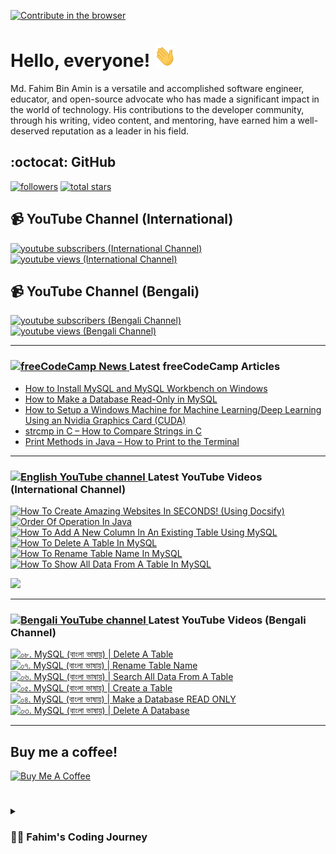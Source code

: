 [![Contribute in the browser](https://gitpod.io/button/open-in-gitpod.svg)](https://gitpod.io/#https://github.com/FahimFBA/FahimFBA)

# Hello, everyone! <img src="./img/wave.gif" width="35px" height= "35px">

Md. Fahim Bin Amin is a versatile and accomplished software engineer, educator, and open-source advocate who has made a significant impact in the world of technology. His contributions to the developer community, through his writing, video content, and mentoring, have earned him a well-deserved reputation as a leader in his field.

## :octocat: GitHub

   <p align="left">
         <a href="https://github.com/FahimFBA?tab=followers">
         <img alt="followers" title="Follow me on Github" src="https://custom-icon-badges.demolab.com/github/followers/FahimFBA?color=236ad3&labelColor=1155ba&style=for-the-badge&logo=person-add&label=Follow&logoColor=white"/></a>
      <a href="https://github.com/FahimFBA?tab=repositories&sort=stargazers">
         <img alt="total stars" title="Total stars on GitHub" src="https://custom-icon-badges.demolab.com/github/stars/FahimFBA?color=55960c&style=for-the-badge&labelColor=488207&logo=star"/></a>
   </p>




## 📹 YouTube Channel (International)

   <p align="left">
      <a href="https://www.youtube.com/@FahimAmin?sub_confirmation=1">
         <img alt="youtube subscribers (International Channel)" title="Subscribe to my YouTube channel" src="https://custom-icon-badges.demolab.com/youtube/channel/subscribers/UCG97GCUifMS2Vm28tgXQi0Q?color=%23E05D44&label=SUBSCRIBE&logo=video&logoColor=white&style=for-the-badge&labelColor=CE4630"/></a> 
      <a href="https://www.youtube.com/@FahimAmin">
         <img alt="youtube views (International Channel)" title="YouTube views" src="https://custom-icon-badges.demolab.com/youtube/channel/views/UCG97GCUifMS2Vm28tgXQi0Q?color=%23E1AD0E&logo=eye&logoColor=white&style=for-the-badge&labelColor=C79600"/></a> 
   </p>


## 📹 YouTube Channel (Bengali)

   <p align="left">
      <a href="https://www.youtube.com/@ProgrammingSimplifiedBD?sub_confirmation=1">
         <img alt="youtube subscribers (Bengali Channel)" title="Subscribe to my Bengali YouTube channel" src="https://custom-icon-badges.demolab.com/youtube/channel/subscribers/UCEF4lxmpBKV2oYCSFH6ExIQ?color=%23E05D44&label=SUBSCRIBE&logo=video&logoColor=white&style=for-the-badge&labelColor=CE4630"/></a> 
      <a href="https://www.youtube.com/@ProgrammingSimplifiedBD">
         <img alt="youtube views (Bengali Channel)" title="Bengali YouTube views" src="https://custom-icon-badges.demolab.com/youtube/channel/views/UCEF4lxmpBKV2oYCSFH6ExIQ?color=%23E1AD0E&logo=eye&logoColor=white&style=for-the-badge&labelColor=C79600"/></a> 
   </p>



---
### <a href="https://www.freecodecamp.org/news/author/fahimbinamin/"><img src="https://github.com/selenium-cucumber/selenium-cucumber-java/assets/64195132/1554283d-c054-47ef-bbf0-d31bf367dba7" title="freeCodeCamp Article" alt="freeCodeCamp News" width="35"/> </a>Latest freeCodeCamp Articles
* [How to Install MySQL and MySQL Workbench on Windows](https://www.freecodecamp.org/news/how-to-install-mysql-workbench-on-windows/)
* [How to Make a Database Read-Only in MySQL](https://www.freecodecamp.org/news/how-to-make-a-database-read-only-in-mysql/)
* [How to Setup a Windows Machine for Machine Learning/Deep Learning Using an Nvidia Graphics Card (CUDA)](https://www.freecodecamp.org/news/how-to-setup-windows-machine-for-ml-dl-using-nvidia-graphics-card-cuda/)
* [strcmp in C – How to Compare Strings in C](https://www.freecodecamp.org/news/strcmp-in-c-how-to-compare-strings-in-c/)
* [Print Methods in Java – How to Print to the Terminal](https://www.freecodecamp.org/news/print-methods-in-java/)
---

### <a href="https://www.youtube.com/@FahimAmin?sub_confirmation=1"><img src="https://cdn.worldvectorlogo.com/logos/youtube-icon.svg" title="English YouTube channel" alt="English YouTube channel" width="30"/> </a>Latest YouTube Videos (International Channel)

<!-- BEGIN YOUTUBE-CARDS -->
[![How To Create Amazing Websites In SECONDS! (Using Docsify)](https://ytcards.demolab.com/?id=u20KDe5oEaU&title=How+To+Create+Amazing+Websites+In+SECONDS%21+%28Using+Docsify%29&lang=en&timestamp=1688131812&background_color=%230d1117&title_color=%23ffffff&stats_color=%23dedede&width=250&border_radius=5&duration=697 "How To Create Amazing Websites In SECONDS! (Using Docsify)")](https://www.youtube.com/watch?v=u20KDe5oEaU)
[![Order Of Operation In Java](https://ytcards.demolab.com/?id=OS-o8frdBrw&title=Order+Of+Operation+In+Java&lang=en&timestamp=1688047216&background_color=%230d1117&title_color=%23ffffff&stats_color=%23dedede&width=250&border_radius=5&duration=188 "Order Of Operation In Java")](https://www.youtube.com/watch?v=OS-o8frdBrw)
[![How To Add A New Column In An Existing Table Using MySQL](https://ytcards.demolab.com/?id=tEjQEwhcaqM&title=How+To+Add+A+New+Column+In+An+Existing+Table+Using+MySQL&lang=en&timestamp=1687957333&background_color=%230d1117&title_color=%23ffffff&stats_color=%23dedede&width=250&border_radius=5&duration=123 "How To Add A New Column In An Existing Table Using MySQL")](https://www.youtube.com/watch?v=tEjQEwhcaqM)
[![How To Delete A Table In MySQL](https://ytcards.demolab.com/?id=oIaPGrP2p5A&title=How+To+Delete+A+Table+In+MySQL&lang=en&timestamp=1687878044&background_color=%230d1117&title_color=%23ffffff&stats_color=%23dedede&width=250&border_radius=5&duration=100 "How To Delete A Table In MySQL")](https://www.youtube.com/watch?v=oIaPGrP2p5A)
[![How To Rename Table Name In MySQL](https://ytcards.demolab.com/?id=Zoc-24qIic0&title=How+To+Rename+Table+Name+In+MySQL&lang=en&timestamp=1687795211&background_color=%230d1117&title_color=%23ffffff&stats_color=%23dedede&width=250&border_radius=5&duration=189 "How To Rename Table Name In MySQL")](https://www.youtube.com/watch?v=Zoc-24qIic0)
[![How To Show All Data From A Table In MySQL](https://ytcards.demolab.com/?id=B_0IMgHITtQ&title=How+To+Show+All+Data+From+A+Table+In+MySQL&lang=en&timestamp=1687764846&background_color=%230d1117&title_color=%23ffffff&stats_color=%23dedede&width=250&border_radius=5&duration=154 "How To Show All Data From A Table In MySQL")](https://www.youtube.com/watch?v=B_0IMgHITtQ)
<!-- END YOUTUBE-CARDS -->

[<img src="https://custom-icon-badges.demolab.com/badge/-Subscribe%20For%20More-red?style=for-the-badge&logo=video&logoColor=white"/>](https://www.youtube.com/@FahimAmin?sub_confirmation=1)

<hr>

### <a href="https://www.youtube.com/@ProgrammingSimplifiedBD?sub_confirmation=1"><img src="https://cdn.worldvectorlogo.com/logos/youtube-icon.svg" title="Bengali YouTube channel" alt="Bengali YouTube channel" width="30"/> </a>Latest YouTube Videos (Bengali Channel)

<!-- BEGIN YOUTUBE-CARDS-BN -->
[![০৮. MySQL (বাংলা ভাষায়) | Delete A Table](https://ytcards.demolab.com/?id=xvcqy42B9Ps&title=%E0%A7%A6%E0%A7%AE.+MySQL+%28%E0%A6%AC%E0%A6%BE%E0%A6%82%E0%A6%B2%E0%A6%BE+%E0%A6%AD%E0%A6%BE%E0%A6%B7%E0%A6%BE%E0%A7%9F%29+%7C+Delete+A+Table&lang=en&timestamp=1687874443&background_color=%230d1117&title_color=%23ffffff&stats_color=%23dedede&width=250&border_radius=5 "০৮. MySQL (বাংলা ভাষায়) | Delete A Table")](https://www.youtube.com/watch?v=xvcqy42B9Ps)
[![০৭. MySQL (বাংলা ভাষায়) | Rename Table Name](https://ytcards.demolab.com/?id=8o3WkbdyvPI&title=%E0%A7%A6%E0%A7%AD.+MySQL+%28%E0%A6%AC%E0%A6%BE%E0%A6%82%E0%A6%B2%E0%A6%BE+%E0%A6%AD%E0%A6%BE%E0%A6%B7%E0%A6%BE%E0%A7%9F%29+%7C+Rename+Table+Name&lang=en&timestamp=1687787624&background_color=%230d1117&title_color=%23ffffff&stats_color=%23dedede&width=250&border_radius=5 "০৭. MySQL (বাংলা ভাষায়) | Rename Table Name")](https://www.youtube.com/watch?v=8o3WkbdyvPI)
[![০৬. MySQL (বাংলা ভাষায়) | Search All Data From A Table](https://ytcards.demolab.com/?id=9XaEffVRIOA&title=%E0%A7%A6%E0%A7%AC.+MySQL+%28%E0%A6%AC%E0%A6%BE%E0%A6%82%E0%A6%B2%E0%A6%BE+%E0%A6%AD%E0%A6%BE%E0%A6%B7%E0%A6%BE%E0%A7%9F%29+%7C+Search+All+Data+From+A+Table&lang=en&timestamp=1687354828&background_color=%230d1117&title_color=%23ffffff&stats_color=%23dedede&width=250&border_radius=5 "০৬. MySQL (বাংলা ভাষায়) | Search All Data From A Table")](https://www.youtube.com/watch?v=9XaEffVRIOA)
[![০৫. MySQL (বাংলা ভাষায়) | Create a Table](https://ytcards.demolab.com/?id=u_LsfrQuaSE&title=%E0%A7%A6%E0%A7%AB.+MySQL+%28%E0%A6%AC%E0%A6%BE%E0%A6%82%E0%A6%B2%E0%A6%BE+%E0%A6%AD%E0%A6%BE%E0%A6%B7%E0%A6%BE%E0%A7%9F%29+%7C+Create+a+Table&lang=en&timestamp=1687188612&background_color=%230d1117&title_color=%23ffffff&stats_color=%23dedede&width=250&border_radius=5 "০৫. MySQL (বাংলা ভাষায়) | Create a Table")](https://www.youtube.com/watch?v=u_LsfrQuaSE)
[![০৪. MySQL (বাংলা ভাষায়) | Make a Database READ ONLY](https://ytcards.demolab.com/?id=0d5-EuLAL7c&title=%E0%A7%A6%E0%A7%AA.+MySQL+%28%E0%A6%AC%E0%A6%BE%E0%A6%82%E0%A6%B2%E0%A6%BE+%E0%A6%AD%E0%A6%BE%E0%A6%B7%E0%A6%BE%E0%A7%9F%29+%7C+Make+a+Database+READ+ONLY&lang=en&timestamp=1687093556&background_color=%230d1117&title_color=%23ffffff&stats_color=%23dedede&width=250&border_radius=5 "০৪. MySQL (বাংলা ভাষায়) | Make a Database READ ONLY")](https://www.youtube.com/watch?v=0d5-EuLAL7c)
[![০৩. MySQL (বাংলা ভাষায়) | Delete A Database](https://ytcards.demolab.com/?id=9cFhGPd8bD8&title=%E0%A7%A6%E0%A7%A9.+MySQL+%28%E0%A6%AC%E0%A6%BE%E0%A6%82%E0%A6%B2%E0%A6%BE+%E0%A6%AD%E0%A6%BE%E0%A6%B7%E0%A6%BE%E0%A7%9F%29+%7C+Delete+A+Database&lang=en&timestamp=1686757102&background_color=%230d1117&title_color=%23ffffff&stats_color=%23dedede&width=250&border_radius=5 "০৩. MySQL (বাংলা ভাষায়) | Delete A Database")](https://www.youtube.com/watch?v=9cFhGPd8bD8)
<!-- END YOUTUBE-CARDS-BN -->


<hr>

## Buy me a coffee!

<a href="https://www.buymeacoffee.com/fahimbinamin" target="_blank"><img src="https://cdn.buymeacoffee.com/buttons/v2/default-green.png" alt="Buy Me A Coffee" style="height: 60px !important;width: 217px !important;" ></a>

#

<details>
 <summary><h3>👨‍💻 Fahim's Coding Journey</h3></summary>

It's **Md. Fahim Bin Amin**, author [@freeCodeCamp](https://www.freecodecamp.org/news/author/fahimbinamin/), open-source contributor. I am also a contributor to [Microsoft](https://www.microsoft.com/en-us/) Research Investigation to OSS. Currently I am working actively on the official [freeCodeCamp](https://www.freecodecamp.org/) Bengali team as a volunteer {🎉 I am the 3rd Bangladeshi and the first and the only student from my university, [United International University](https://www.uiu.ac.bd/), who got this opportunity to work with the official team of freeCodeCamp 😋}.

Basically I like to work with Python, Java, C, C++, Markdown and so on. You can check my **blog site** [here](https://blog.fahimbinamin.com/).

I like to teach others about programming and technical stuff. I have [a Brand YouTube channel](https://www.youtube.com/@FahimAmin) where I teach programming and technical stuff regularly.

I also write articles frequently in various well-known platforms. Among those, [freeCodeCamp English](https://www.freecodecamp.org/news/author/fahimbinamin/), [freeCodeCamp Bengali](https://www.freecodecamp.org/bengali/news/author/fahimbinamin/), [Dev.to](https://dev.to/fahimfba) and [Hashnode](https://hashnode.com/@FahimFBA) are my most favourite platforms. 😊

[website]: https://fahimbinamin.com/
[youtube]: https://www.youtube.com/@FahimAmin

</summary>
</details>
